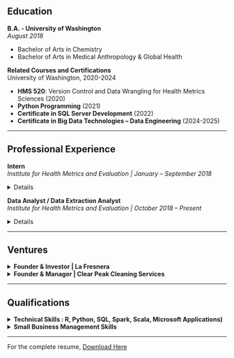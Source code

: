 ## Education

**B.A. - University of Washington**  
_August 2018_  
- Bachelor of Arts in Chemistry  
- Bachelor of Arts in Medical Anthropology & Global Health  

**Related Courses and Certifications**  
University of Washington, 2020-2024  
- **HMS 520**: Version Control and Data Wrangling for Health Metrics Sciences (2020)
- **Python Programming** (2021)
- **Certificate in SQL Server Development** (2022)
- **Certificate in Big Data Technologies – Data Engineering** (2024-2025)

---

## Professional Experience

**Intern**  
_Institute for Health Metrics and Evaluation | January – September 2018_

<details>
  <summary>Details</summary>
  <br>

- Performed Upper Respiratory Infections & Hearing Loss scientific literature screenings and extractions.

</details>

**Data Analyst / Data Extraction Analyst**  
_Institute for Health Metrics and Evaluation | October 2018 – Present_

<details>
  <summary>Details</summary>
  <br>

- Conducted ad-hoc analytical work, including vetting data pipelines, creating visualizations, updating legacy code, and developing code for data verification and quality management.  
- Managed and maintained the integrity of large data bins focused on maternal causes (both nonfatal and fatal) and infertility, ensuring data consistency across multiple datasets.  
- Led data landscaping initiatives as part of the MMbRF grant, identifying gaps, inconsistencies, and opportunities for enhanced data reliability in maternal health research.  
- Experience in Scientific Literature and Microdata extractions.  
- Ran, transformed, and developed new procedures for maternal, STI, and Infertility data/code pipelines.  
- Collaborated with cross-functional teams to streamline data collection processes and improve data accuracy through comprehensive validation techniques.  
- Utilized HPC clusters and IDEs for version control and running R, STATA, and Python code.  
- Conducted rigorous data validation and verification processes to enhance the accuracy and trustworthiness of in-house data, aligning with IHME’s standards for high-confidence data.  


</details>

---

## Ventures

<details>
  <summary><strong>Founder & Investor | La Fresnera</strong></summary>
  <br>
  
_December 2019 – October 2021_  
- Mission-driven startup for the growth of Organic Cacao Farming & Regenerative Agriculture.

</details>

<details>
  <summary><strong>Founder & Manager | Clear Peak Cleaning Services</strong></summary>
  <br>
  
_December 2023 – Present_  
- Recruited, trained, and supervised a team of cleaning staff, ensuring high standards of service and customer satisfaction.  
- Conducted market analysis to identify growth opportunities and expand the customer base.  
- Managed budgeting, financial planning, and expense management to ensure profitability, while outsourcing administrative duties such as payroll management.  
- Designed and created marketing content for the company website and other platforms.  
- [Visit Clear Peak Cleaning Services](https://clearpeakcleaning.com)  

</details>

---

## Qualifications

<details>
  <summary><strong>Technical Skills : R, Python, SQL, Spark, Scala, Microsoft Applications)</strong></summary>
  <br>

- **Version Control:** Git, Powershell  
- **Programming Libraries & Tools:**  
  - **R**: dplyr, tidyverse, plyr, devtools, ggplot2, data.table, DT
  - **Python**: NumPy, SciPy, Pandas  
  - Tools: Jupyter Lab, R Studio, Anaconda, SSMS, Visual Studio/Code  
  - Platforms: GHDx, PubMed, Canva, Squarespace UX, Gusto, BookingKoala, Mailchimp, Adobe graphic design apps  

</details>

<details>
  <summary><strong>Small Business Management Skills</strong></summary>
  <br>

- Experience in entrepreneurship, operations, and employee & client relations.

</details>

---

For the complete resume, [Download Here](link-to-your-resume.pdf)
